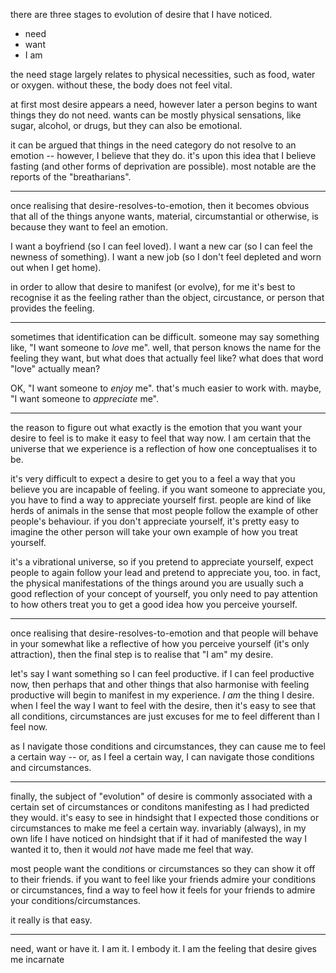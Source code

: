 
there are three stages to evolution of desire that I have noticed.

- need
- want
- I am


the need stage largely relates to physical necessities, such as food, water or oxygen. without these, the body does not feel vital.

at first most desire appears a need, however later a person begins to want things they do not need. wants can be mostly physical sensations, like sugar, alcohol, or drugs, but they can also be emotional.

it can be argued that things in the need category do not resolve to an emotion -- however, I believe that they do. it's upon this idea that I believe fasting (and other forms of deprivation are possible). most notable are the reports of the "breatharians".

---

once realising that desire-resolves-to-emotion, then it becomes obvious that all of the things anyone wants, material, circumstantial or otherwise, is because they want to feel an emotion.

I want a boyfriend (so I can feel loved).
I want a new car (so I can feel the newness of something).
I want a new job (so I don't feel depleted and worn out when I get home).

in order to allow that desire to manifest (or evolve), for me it's best to recognise it as the feeling rather than the object, circustance, or person that provides the feeling.

---

sometimes that identification can be difficult. someone may say something like, "I want someone to *love* me". well, that person knows the name for the feeling they want, but what does that actually feel like? what does that word "love" actually mean?

OK, "I want someone to *enjoy* me". that's much easier to work with. maybe, "I want someone to *appreciate* me".

---

the reason to figure out what exactly is the emotion that you want your desire to feel is to make it easy to feel that way now. I am certain that the universe that we experience is a reflection of how one conceptualises it to be.

it's very difficult to expect a desire to get you to a feel a way that you believe you are incapable of feeling. if you want someone to appreciate you, you have to find a way to appreciate yourself first. people are kind of like herds of animals in the sense that most people follow the example of other people's behaviour. if you don't appreciate yourself, it's pretty easy to imagine the other person will take your own example of how you treat yourself.

it's a vibrational universe, so if you pretend to appreciate yourself, expect people to again follow your lead and pretend to appreciate you, too. in fact, the physical manifestations of the things around you are usually such a good reflection of your concept of yourself, you only need to pay attention to how others treat you to get a good idea how you perceive yourself.

---

once realising that desire-resolves-to-emotion and that people will behave in your somewhat like a reflective of how you perceive yourself (it's only attraction), then the final step is to realise that "I am" my desire.

let's say I want something so I can feel productive. if I can feel productive now, then perhaps that and other things that also harmonise with feeling productive will begin to manifest in my experience. *I am* the thing I desire. when I feel the way I want to feel with the desire, then it's easy to see that all conditions, circumstances are just excuses for me to feel different than I feel now.

as I navigate those conditions and circumstances, they can cause me to feel a certain way -- or, as I feel a certain way, I can navigate those conditions and circumstances.

---

finally, the subject of "evolution" of desire is commonly associated with a certain set of circumstances or conditons manifesting as I had predicted they would. it's easy to see in hindsight that I expected those conditions or circumstances to make me feel a certain way. invariably (always), in my own life I have noticed on hindsight that if it had of manifested the way I wanted it to, then it would *not* have made me feel that way.

most people want the conditions or circumstances so they can show it off to their friends. if you want to feel like your friends admire your conditions or circumstances, find a way to feel how it feels for your friends to admire your conditions/circumstances.

it really is that easy.

---

need, want or have it. I am it. I embody it. I am the feeling that desire gives me incarnate
